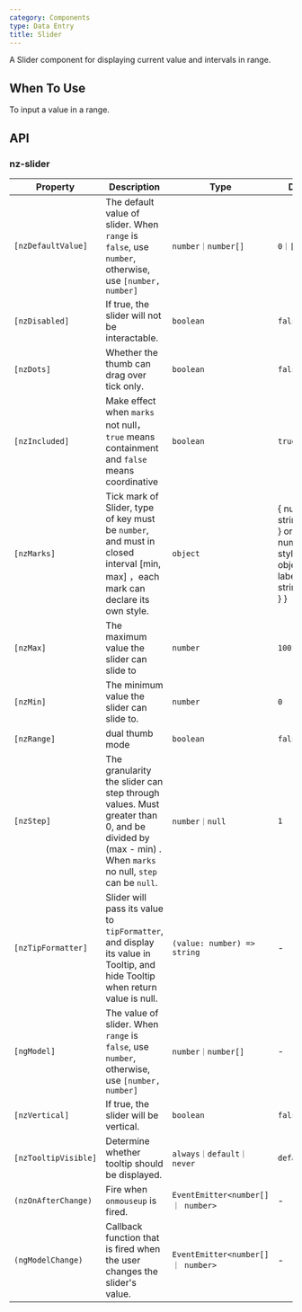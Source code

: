 ```yaml
---
category: Components
type: Data Entry
title: Slider
---
```


A Slider component for displaying current value and intervals in range.

## When To Use

To input a value in a range.

## API

### nz-slider

| Property | Description | Type | Default |
| -------- | ----------- | ---- | ------- |
| `[nzDefaultValue]` | The default value of slider. When `range` is `false`, use `number`, otherwise, use `[number, number]` | `number｜number[]` | `0｜[0, 0]` |
| `[nzDisabled]` | If true, the slider will not be interactable. | `boolean` | `false` |
| `[nzDots]` | Whether the thumb can drag over tick only. | `boolean` | `false` |
| `[nzIncluded]` | Make effect when `marks` not null，`true` means containment and `false` means coordinative | `boolean` | `true` |
| `[nzMarks]` | Tick mark of Slider, type of key must be `number`, and must in closed interval [min, max] ，each mark can declare its own style. | `object` | { number: string/HTML } or { number: { style: object, label: string/HTML } } |
| `[nzMax]` | The maximum value the slider can slide to | `number` | `100` |
| `[nzMin]` | The minimum value the slider can slide to. | `number` | `0` |
| `[nzRange]` | dual thumb mode | `boolean` | `false` |
| `[nzStep]` | The granularity the slider can step through values. Must greater than 0, and be divided by (max - min) . When  `marks` no null, `step` can be `null`. | `number｜null` | `1` |
| `[nzTipFormatter]` | Slider will pass its value to `tipFormatter`, and display its value in Tooltip, and hide Tooltip when return value is null. | `(value: number) => string` | - |
| `[ngModel]` | The value of slider. When `range` is `false`, use `number`, otherwise, use `[number, number]` | `number｜number[]` | - |
| `[nzVertical]` | If true, the slider will be vertical. | `boolean` | `false` |
| `[nzTooltipVisible]` | Determine whether tooltip should be displayed. | `always｜default｜never` | `default` |
| `(nzOnAfterChange)` | Fire when `onmouseup` is fired. | `EventEmitter<number[] ｜ number>` | - |
| `(ngModelChange)` | Callback function that is fired when the user changes the slider's value. | `EventEmitter<number[] ｜ number>` | - |
